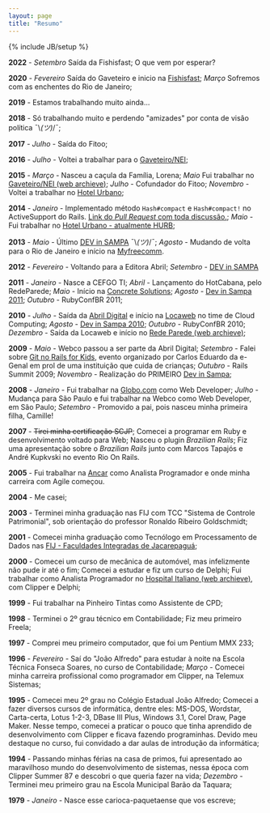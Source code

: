 ```yaml
---
layout: page
title: "Resumo"
---
```

{% include JB/setup %}

**2022** - *Setembro* Saída da Fishisfast; O que vem por esperar?

**2020** - *Fevereiro* Saída do Gaveteiro e inicio na [Fishisfast][fishisfast]; *Março* Sofremos com as enchentes do Rio de Janeiro;

**2019** - Estamos trabalhando muito ainda...

**2018** - Só trabalhando muito e perdendo "amizades" por conta de visão política ¯\\_(ツ)_/¯;

**2017** - *Julho* - Saída do Fitoo;

**2016** - *Julho* - Voltei a trabalhar para o [Gaveteiro/NEI][nei];

**2015** - *Março* - Nasceu a caçula da Família, Lorena; *Maio* Fui trabalhar no [Gaveteiro/NEI (web archieve)][nei]; *Julho* - Cofundador do Fitoo; *Novembro* - Voltei a trabalhar no [Hotel Urbano][hurb];

**2014** - *Janeiro* - Implementado método `Hash#compact` e `Hash#compact!` no ActiveSupport do Rails. [Link do _Pull Request_ com toda discussão.](https://github.com/rails/rails/pull/13632); *Maio* - Fui trabalhar no [Hotel Urbano - atualmente HURB][hurb];

**2013** - *Maio* - Último [DEV in SAMPA](https://devinsampa.com.br/museu#ano2013) ¯\\_(ツ)_/¯; *Agosto* - Mudando de volta para o Rio de Janeiro e início na [Myfreecomm](https://www.myfreecomm.com.br).

**2012** - *Fevereiro* - Voltando para a Editora Abril; *Setembro* - [DEV in SAMPA](https://devinsampa.com.br/museu#ano2012)

**2011** - *Janeiro* - Nasce a CEFGO TI; *Abril* - Lançamento do HotCabana, pelo RedeParede; *Maio* - Início na [Concrete Solutions](https://www.concretesolutions.com.br/); *Agosto* - [Dev in Sampa 2011](https://devinsampa.com.br/museu#ano2011); *Outubro* - RubyConfBR 2011;

**2010** - *Julho* - Saída da [Abril Digital](https://www.abril.com.br) e início na [Locaweb](https://www.locaweb.com.br) no time de Cloud Computing; *Agosto* - [Dev in Sampa 2010](https://devinsampa.com.br/museu#ano2010); *Outubro* - RubyConfBR 2010; *Dezembro* - Saída da Locaweb e início no [Rede Parede (web archieve)](https://web.archive.org/web/20220000000000*/redeparede.com);

**2009** - *Maio* - Webco passou a ser parte da Abril Digital; *Setembro* - Falei sobre [Git no Rails for Kids](http://www.slideshare.net/tinorj/git-e-seu-amigo), evento organizado por Carlos Eduardo da e-Genal em prol de uma instituição que cuida de crianças; *Outubro* - Rails Summit 2009; *Novembro* - Realização do PRIMEIRO [Dev in Sampa](https://devinsampa.com.br/museu#ano2009);

**2008** - *Janeiro* - Fui trabalhar na [Globo.com](https://globo.com) como Web Developer; *Julho* - Mudança para São Paulo e fui trabalhar na Webco como Web Developer, em São Paulo; *Setembro* - Promovido a pai, pois nasceu minha primeira filha, Camille!

**2007** - <del datetime="2010-09-03T18:33:07+00:00">Tirei minha certificação SCJP</del>; Comecei a programar em Ruby e desenvolvimento voltado para Web; Nasceu o plugin _Brazilian Rails_; Fiz uma apresentação sobre o _Brazilian Rails_ junto com Marcos Tapajós e André Kupkvski no evento Rio On Rails.

**2005** - Fui trabalhar na [Ancar](https://www.ancar.com.br) como Analista Programador e onde minha carreira com Agile começou.

**2004** - Me casei;

**2003** - Terminei minha graduação nas FIJ com TCC "Sistema de Controle Patrimonial", sob orientação do professor Ronaldo Ribeiro Goldschmidt;

**2001** - Comecei minha graduação como Tecnólogo em Processamento de Dados nas [FIJ - Faculdades Integradas de Jacarepaguá](https://fij.br/);

**2000** - Comecei um curso de mecânica de automóvel, mas infelizmente não pude ir até o fim; Comecei a estudar e fiz um curso de Delphi; Fui trabalhar como Analista Programador no [Hospital Italiano (web archieve)](https://web.archive.org/web/20220000000000*/hospitalitaliano.com.br), com Clipper e Delphi;

**1999** - Fui trabalhar na Pinheiro Tintas como Assistente de CPD;

**1998** - Terminei o 2º grau técnico em Contabilidade; Fiz meu primeiro Freela;

**1997** - Comprei meu primeiro computador, que foi um Pentium MMX 233;

**1996** - *Fevereiro* - Saí do "João Alfredo" para estudar à noite na Escola Técnica Fonseca Soares, no curso de Contabilidade; *Março* - Comecei minha carreira profissional como programador em Clipper, na Telemux Sistemas;

**1995** - Comecei meu 2º grau no Colégio Estadual João Alfredo; Comecei a fazer diversos cursos de informática, dentre eles: MS-DOS, Wordstar, Carta-certa, Lotus 1-2-3, DBase III Plus, Windows 3.1, Corel Draw, Page Maker. Nesse tempo, comecei a praticar o pouco que tinha aprendido de desenvolvimento com Clipper e ficava fazendo programinhas. Devido meu destaque no curso, fui convidado a dar aulas de introdução da informática;

**1994** - Passando minhas férias na casa de primos, fui apresentado ao maravilhoso mundo do desenvolvimento de sistemas, nessa época com Clipper Summer 87 e descobri o que queria fazer na vida; *Dezembro* - Terminei meu primeiro grau na Escola Municipal Barão da Taquara;

**1979** - *Janeiro* - Nasce esse carioca-paquetaense que vos escreve;

[hurb]: https://hurb.com
[nei]: https://web.archive.org/web/20220000000000*/https://www.gaveteiro.com.br/
[fishisfast]: https://fishisfast.com
